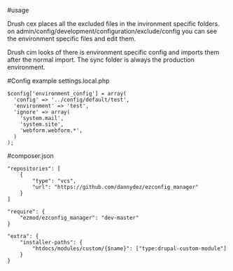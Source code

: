 
#usage

Drush cex places all the excluded files in the invironment specific folders.
on admin/config/development/configuration/exclude/config you can see the
environment specific files and edit them.

Drush cim looks of there is environment specific config and imports them after 
the normal import. The sync folder is always the production environment.


#Config example settings.local.php

```
$config['environment_config'] = array(
  'config' => '../config/default/test',
  'environment' => 'test',
  'ignore' => array(
    'system.mail',
    'system.site',
    'webform.webform.*',
  )
);
```

#composer.json


```
"repositories": [
    {
        "type": "vcs",
        "url": "https://github.com/dannydez/ezconfig_manager"
    }
]

"require": {
    "ezmod/ezconfig_manager": "dev-master"
}

"extra": {
    "installer-paths": {
        "htdocs/modules/custom/{$name}": ["type:drupal-custom-module"]
    }
}
```
